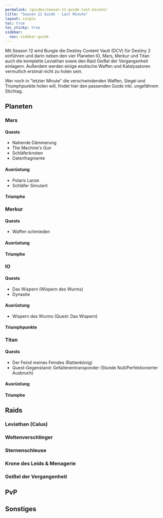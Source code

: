 ```yaml
---
permalink: /guides/season-11-guide-last-minute/
title: "Season 11 Guide - Last Minute"
layout: single
toc: true
toc_sticky: true
sidebar:
  nav: sidebar-guide
---
```


Mit Season 12 wird Bungie die Destiny Content Vault (DCV) für Destiny 2 einführen und darin neben den vier Planeten IO, Mars, Merkur und Titan auch die komplette Leviathan sowie den Raid Geißel der Vergangenheit einlagern. Außerdem werden einige exotische Waffen und Katalysatoren vermutlich erstmal nicht zu holen sein.

Wer noch in "letzter Minute" die verschwindenden Waffen, Siegel und Triumphpunkte holen will, findet hier den passenden Guide inkl. ungefährem Stichtag.

## Planeten

### Mars

#### Quests

- Nahende Dämmerung
- The Machine's Gun
- Schläferknoten
- Datenfragmente

#### Ausrüstung

- Polaris Lanze
- Schläfer Simulant

#### Triumphe

### Merkur

#### Quests

- Waffen schmieden

#### Ausrüstung

#### Triumphe

### IO

#### Quests

- Das Wispern (Wispern des Wurms)
- Dynastie

#### Ausrüstung

- Wispern des Wurms (Quest: Das Wispern)

#### Triumphpunkte

### Titan

#### Quests

- Der Feind meines Feindes (Rattenkönig)
- Quest-Gegenstand: Gefallenentransponder (Stunde Null/Perfektionierter Ausbruch)

#### Ausrüstung

#### Triumphe

## Raids

### Leviathan (Calus)

### Weltenverschlinger

### Sternenschleuse

### Krone des Leids & Menagerie

### Geißel der Vergangenheit

## PvP

## Sonstiges
